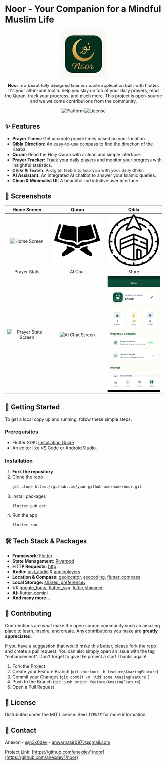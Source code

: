 # Noor - Your Companion for a Mindful Muslim Life

<p align="center">
  <img src="assets/icon.png" alt="Noor App Icon" width="150"/>
</p>

<p align="center">
  <strong>Noor</strong> is a beautifully designed Islamic mobile application built with Flutter. It's your all-in-one tool to help you stay on top of your daily prayers, read the Quran, track your progress, and much more. This project is open-source and we welcome contributions from the community.
</p>

<p align="center">
  <img src="https://img.shields.io/badge/platform-Flutter-blue" alt="Platform">
  <img src="https://img.shields.io/badge/license-MIT-green" alt="License">
</p>

## ✨ Features

*   **Prayer Times:** Get accurate prayer times based on your location.
*   **Qibla Direction:** An easy-to-use compass to find the direction of the Kaaba.
*   **Quran:** Read the Holy Quran with a clean and simple interface.
*   **Prayer Tracker:** Track your daily prayers and monitor your progress with insightful statistics.
*   **Dhikr & Tasbih:** A digital tasbih to help you with your daily dhikr.
*   **AI Assistant:** An integrated AI chatbot to answer your Islamic queries.
*   **Clean & Minimalist UI:** A beautiful and intuitive user interface.

## 📸 Screenshots

| Home Screen | Quran | Qibla |
| :---: | :---: | :---: |
| <img src="assets/home.png" alt="Home Screen" width="200"/> | <img src="assets/quran.png" alt="Quran Screen" width="200"/> | <img src="assets/qibla.png" alt="Qibla Screen" width="200"/> |
| Prayer Stats | AI Chat | More |
| <img src="assets/prayer.stats.png" alt="Prayer Stats Screen" width="200"/> | <img src="assets/aichat.png" alt="AI Chat Screen" width="200"/> | <img src="assets/more.jpg" alt="More Screen" width="200"/> |

## 🚀 Getting Started

To get a local copy up and running, follow these simple steps.

### Prerequisites

*   Flutter SDK: [Installation Guide](https://flutter.dev/docs/get-started/install)
*   An editor like VS Code or Android Studio.

### Installation

1.  **Fork the repository**
2.  Clone the repo
    ```sh
    git clone https://github.com/your-github-username/noor.git
    ```
3.  Install packages
    ```sh
    flutter pub get
    ```
4.  Run the app
    ```sh
    flutter run
    ```

## 🛠 Tech Stack & Packages

*   **Framework:** [Flutter](https://flutter.dev/)
*   **State Management:** [Riverpod](https://riverpod.dev/)
*   **HTTP Requests:** [http](https://pub.dev/packages/http)
*   **Audio:** [just_audio](https://pub.dev/packages/just_audio) & [audioplayers](https://pub.dev/packages/audioplayers)
*   **Location & Compass:** [geolocator](https://pub.dev/packages/geolocator), [geocoding](https://pub.dev/packages/geocoding), [flutter_compass](https://pub.dev/packages/flutter_compass)
*   **Local Storage:** [shared_preferences](https://pub.dev/packages/shared_preferences)
*   **UI:** [google_fonts](https://pub.dev/packages/google_fonts), [flutter_svg](https://pub.dev/packages/flutter_svg), [lottie](https://pub.dev/packages/lottie), [shimmer](https://pub.dev/packages/shimmer)
*   **AI:** [flutter_gemini](https://pub.dev/packages/flutter_gemini)
*   **And many more...**

## 🤝 Contributing

Contributions are what make the open-source community such an amazing place to learn, inspire, and create. Any contributions you make are **greatly appreciated**.

If you have a suggestion that would make this better, please fork the repo and create a pull request. You can also simply open an issue with the tag "enhancement".
Don't forget to give the project a star! Thanks again!

1.  Fork the Project
2.  Create your Feature Branch (`git checkout -b feature/AmazingFeature`)
3.  Commit your Changes (`git commit -m 'Add some AmazingFeature'`)
4.  Push to the Branch (`git push origin feature/AmazingFeature`)
5.  Open a Pull Request

## 📜 License

Distributed under the MIT License. See `LICENSE` for more information.

## 📧 Contact

Anexon - [@n3x0dev](https://twitter.com/n3x0dev) - anwarnasir0970@gmail.com

Project Link: [https://github.com/anexdev1/noor](https://github.com/anexdev1/noor)
